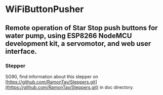 # WiFiButtonPusher
## Remote operation of Star Stop push buttons for water pump, using ESP8266 NodeMCU development kit, a servomotor, and web user interface.
### Stepper 
SG90, find information about this stepper on [https://github.com/RamonTav/Steppers.git](thttps://github.com/RamonTav/Steppers.git) in doc directory.








